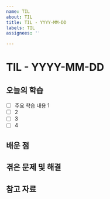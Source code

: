 ```yaml
---
name: TIL
about: TIL
title: TIL - YYYY-MM-DD
labels: TIL
assignees: ''

---
```


# TIL - YYYY-MM-DD

## 오늘의 학습
- [ ] 주요 학습 내용 1
- [ ] 2
- [ ] 3
- [ ] 4 

## 배운 점

## 겪은 문제 및 해결

## 참고 자료

